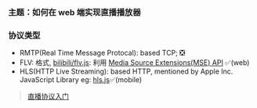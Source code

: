<!--
abbrlink: q666o4xi
-->

### 主题：如何在 web 端实现直播播放器

### 协议类型

* RMTP(Real Time Message Protocal): based TCP; ❎
* FLV: 格式, [bilibili/flv.js](https://github.com/bilibili/flv.js): 利用 [Media Source Extensions(MSE) API](https://developer.mozilla.org/en-US/docs/Web/API/Media_Source_Extensions_API) ✅(web)
* HLS(HTTP Live Streaming): based HTTP, mentioned by Apple Inc. JavaScript Library eg: [hls.js](https://github.com/video-dev/hls.js)✅(mobile)

> [直播协议入门](https://www.jianshu.com/p/32417d8ee5b6)
